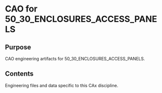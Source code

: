 # CAO for 50_30_ENCLOSURES_ACCESS_PANELS

## Purpose
CAO engineering artifacts for 50_30_ENCLOSURES_ACCESS_PANELS.

## Contents
Engineering files and data specific to this CAx discipline.
